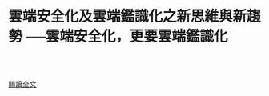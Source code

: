 # 雲端安全化及雲端鑑識化之新思維與新趨勢 ──雲端安全化，更要雲端鑑識化

<!--more-->
<!--407-->
<br><br/>


[閱讀全文](http://www.myhome.net.tw/2015_09/p02.htm)


